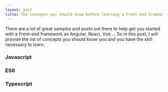```yaml
---
layout: post
title: The concepts you should know before learning a Front-end framework
---
```


There are a lot of great samples and posts out there to help get you started with a Front-end framework as Angular, React, Vue ... So in this post, I will provide the list of concepts you should know you and you have the skill necessary to learn.

### Javascript

### ES6

### Typescript
